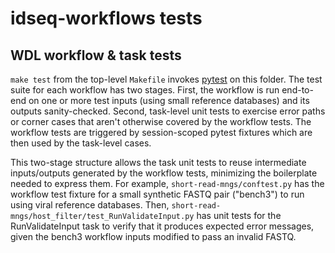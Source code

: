 # idseq-workflows tests

## WDL workflow & task tests

`make test` from the top-level `Makefile` invokes [pytest](https://docs.pytest.org/en/stable/) on this folder. The test suite for each workflow has two stages. First, the workflow is run end-to-end on one or more test inputs (using small reference databases) and its outputs sanity-checked. Second, task-level unit tests to exercise error paths or corner cases that aren't otherwise covered by the workflow tests. The workflow tests are triggered by session-scoped pytest fixtures which are then used by the task-level cases.

This two-stage structure allows the task unit tests to reuse intermediate inputs/outputs generated by the workflow tests, minimizing the boilerplate needed to express them. For example, `short-read-mngs/conftest.py` has the workflow test fixture for a small synthetic FASTQ pair ("bench3") to run using viral reference databases. Then, `short-read-mngs/host_filter/test_RunValidateInput.py` has unit tests for the RunValidateInput task to verify that it produces expected error messages, given the bench3 workflow inputs modified to pass an invalid FASTQ.
